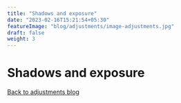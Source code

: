 ```yaml
---
title: "Shadows and exposure"
date: "2023-02-16T15:21:54+05:30"
featureImage: "blog/adjustments/image-adjustments.jpg"
draft: false
weight: 3
---
```


# Shadows and exposure


[Back to adjustments blog](/blog/adjustments)
